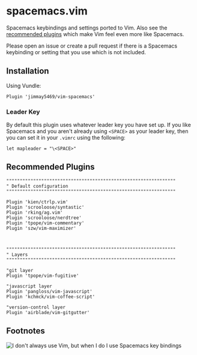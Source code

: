 # spacemacs.vim #

Spacemacs keybindings and settings ported to Vim.  Also see the [recommended plugins](#recommended-plugins) which make Vim feel even more like Spacemacs.

Please open an issue or create a pull request if there is a Spacemacs keybinding or setting that you use which is not included.

## Installation ##

Using Vundle:

```
Plugin 'jimmay5469/vim-spacemacs'
```

### Leader Key ###
By default this plugin uses whatever leader key you have set up.  If you like Spacemacs and you aren't already using `<SPACE>` as your leader key, then you can set it in your `.vimrc` using the following:
```
let mapleader = "\<SPACE>"
```

## Recommended Plugins ##

```
"""""""""""""""""""""""""""""""""""""""""""""""""""""""""""""""
" Default configuration
"""""""""""""""""""""""""""""""""""""""""""""""""""""""""""""""

Plugin 'kien/ctrlp.vim'
Plugin 'scrooloose/syntastic'
Plugin 'rking/ag.vim'
Plugin 'scrooloose/nerdtree'
Plugin 'tpope/vim-commentary'
Plugin 'szw/vim-maximizer'



"""""""""""""""""""""""""""""""""""""""""""""""""""""""""""""""
" Layers
"""""""""""""""""""""""""""""""""""""""""""""""""""""""""""""""

"git layer
Plugin 'tpope/vim-fugitive'

"javascript layer
Plugin 'pangloss/vim-javascript'
Plugin 'kchmck/vim-coffee-script'

"version-control layer
Plugin 'airblade/vim-gitgutter'
```

## Footnotes ##

![I don't always use Vim, but when I do I use Spacemacs key bindings](http://i.imgur.com/BlgbKnM.jpg)
